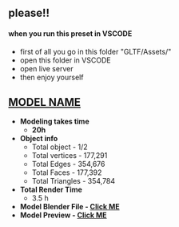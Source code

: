 <h2>please!! </h2>
<h4>when you run this preset in VSCODE </h4>

- first of all you go in this folder "GLTF/Assets/"
- open this folder in VSCODE
- open live server
- then enjoy yourself

<h2><a href="#">MODEL NAME</a></h2>
<ul>
<li><strong>Modeling takes time</strong>
<ul>
<li><strong>20h</strong></li>
</ul>
</li>
<li><strong>Object info</strong>
<ul>
<li>Total object - 1/2</li>
<li>Total vertices - 177,291</li>
<li>Total Edges - 354,676</li>
<li>Total Faces - 177,392</li>
<li>Total Triangles - 354,784</li>
</ul>
</li>
<li><strong>Total Render Time</strong><br />
<ul>
<li>3.5 h</li>
</ul>
</li>
<li><strong>Model Blender File - <a href="#">Click ME</a></strong></li>
<li><strong>Model Preview - <a href="#">Click ME</a></strong></li>
</ul>
<p>&nbsp;</p>
<p>&nbsp;</p>
